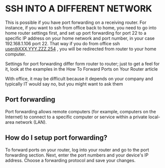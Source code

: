 # SSH INTO A DIFFERENT NETWORK
This is possible if you have port forwarding on a receiving router. For instance, if you want to ssh from office back to home, you need to go into home router settings first, and set up port forwarding for port 22 to a specific IP address on your home network and port number, in your case 192.168.1.106 port 22. That way if you do from office ssh user@XXX.YYY.ZZZ.254 , you will be redirected from router to your home computer.

Settings for port forwarding differ form router to router; just to get a feel for it, look at the examples in the How To Forward Ports on Your Router article

With office, it may be difficult because it depends on your company and typically IT would say no, but you might want to ask them

## Port forwarding 
 Port forwarding allows remote computers (for example, computers on the Internet) to connect to a specific computer or service within a private local-area network (LAN).

## How do I setup port forwarding?
To forward ports on your router, log into your router and go to the port forwarding section. Next, enter the port numbers and your device's IP address. Choose a forwarding protocol and save your changes. 